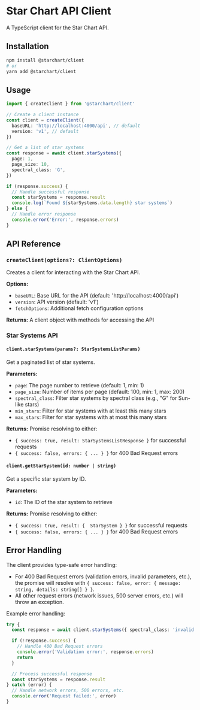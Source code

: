 # Star Chart API Client

A TypeScript client for the Star Chart API.

## Installation

```bash
npm install @starchart/client
# or
yarn add @starchart/client
```

## Usage

```typescript
import { createClient } from '@starchart/client'

// Create a client instance
const client = createClient({
  baseURL: 'http://localhost:4000/api', // default
  version: 'v1', // default
})

// Get a list of star systems
const response = await client.starSystems({
  page: 1,
  page_size: 10,
  spectral_class: 'G',
})

if (response.success) {
  // Handle successful response
  const starSystems = response.result
  console.log(`Found ${starSystems.data.length} star systems`)
} else {
  // Handle error response
  console.error('Error:', response.errors)
}
```

## API Reference

### `createClient(options?: ClientOptions)`

Creates a client for interacting with the Star Chart API.

**Options:**

- `baseURL`: Base URL for the API (default: 'http://localhost:4000/api')
- `version`: API version (default: 'v1')
- `fetchOptions`: Additional fetch configuration options

**Returns:** A client object with methods for accessing the API

### Star Systems API

#### `client.starSystems(params?: StarSystemsListParams)`

Get a paginated list of star systems.

**Parameters:**

- `page`: The page number to retrieve (default: 1, min: 1)
- `page_size`: Number of items per page (default: 100, min: 1, max: 200)
- `spectral_class`: Filter star systems by spectral class (e.g., "G" for Sun-like stars)
- `min_stars`: Filter for star systems with at least this many stars
- `max_stars`: Filter for star systems with at most this many stars

**Returns:** Promise resolving to either:

- `{ success: true, result: StarSystemsListResponse }` for successful requests
- `{ success: false, errors: { ... } }` for 400 Bad Request errors

#### `client.getStarSystem(id: number | string)`

Get a specific star system by ID.

**Parameters:**

- `id`: The ID of the star system to retrieve

**Returns:** Promise resolving to either:

- `{ success: true, result: {  StarSystem } }` for successful requests
- `{ success: false, errors: { ... } }` for 400 Bad Request errors

## Error Handling

The client provides type-safe error handling:

- For 400 Bad Request errors (validation errors, invalid parameters, etc.), the promise will resolve with `{ success: false, error: { message: string, details: string[] } }`.
- All other request errors (network issues, 500 server errors, etc.) will throw an exception.

Example error handling:

```typescript
try {
  const response = await client.starSystems({ spectral_class: 'invalid' })

  if (!response.success) {
    // Handle 400 Bad Request errors
    console.error('Validation error:', response.errors)
    return
  }

  // Process successful response
  const starSystems = response.result
} catch (error) {
  // Handle network errors, 500 errors, etc.
  console.error('Request failed:', error)
}
```
